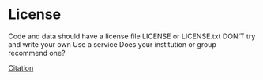 # License

Code and data should have a license file
   LICENSE or LICENSE.txt
DON’T try and write your own
Use a service
Does your institution or group recommend one?

[Citation](/citation.md)
